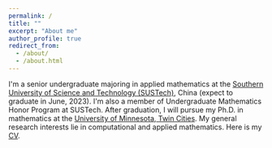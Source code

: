 ```yaml
---
permalink: /
title: ""
excerpt: "About me"
author_profile: true
redirect_from: 
  - /about/
  - /about.html
---
```


I'm a senior undergraduate majoring in applied mathematics at the [Southern University of Science and Technology (SUSTech)](https://www.sustech.edu.cn/en/), China (expect to graduate in June, 2023). I'm also a member of Undergraduate Mathematics Honor Program at SUSTech. After graduation, I will pursue my Ph.D. in mathematics at the [University of Minnesota, Twin Cities](https://twin-cities.umn.edu/). My general research interests lie in computational and applied mathematics. Here is my [CV](https://hv1000.github.io/files/Yan_HUANG_CV.pdf).
